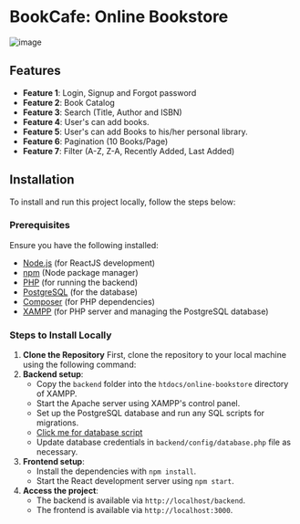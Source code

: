 # BookCafe: Online Bookstore
![image](https://github.com/user-attachments/assets/1f3a54ff-38d9-474c-820d-8ff47e000b33)


## Features

- **Feature 1**: Login, Signup and Forgot password
- **Feature 2**: Book Catalog
- **Feature 3**: Search (Title, Author and ISBN)
- **Feature 4**: User's can add books.
- **Feature 5**: User's can add Books to his/her personal library.
- **Feature 6**: Pagination (10 Books/Page)
- **Feature 7**: Filter (A-Z, Z-A, Recently Added, Last Added)

## Installation

To install and run this project locally, follow the steps below:

### Prerequisites

Ensure you have the following installed:

- [Node.js](https://nodejs.org/) (for ReactJS development)
- [npm](https://www.npmjs.com/) (Node package manager)
- [PHP](https://www.php.net/) (for running the backend)
- [PostgreSQL](https://www.postgresql.org/) (for the database)
- [Composer](https://getcomposer.org/) (for PHP dependencies)
- [XAMPP](https://www.apachefriends.org/index.html) (for PHP server and managing the PostgreSQL database)

### Steps to Install Locally

1. **Clone the Repository**
   First, clone the repository to your local machine using the following command:
2. **Backend setup**:
   - Copy the `backend` folder into the `htdocs/online-bookstore` directory of XAMPP.
   - Start the Apache server using XAMPP's control panel.
   - Set up the PostgreSQL database and run any SQL scripts for migrations.
   - [Click me for database script](https://github.com/tejaspanchall/Online-Bookstore/blob/main/Database.md)
   - Update database credentials in `backend/config/database.php` file as necessary.
3. **Frontend setup**:
   - Install the dependencies with `npm install`.
   - Start the React development server using `npm start`.
4. **Access the project**:
   - The backend is available via `http://localhost/backend`.
   - The frontend is available via `http://localhost:3000`.
